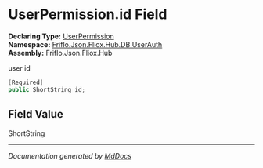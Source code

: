 ﻿<!--  
  <auto-generated>   
    The contents of this file were generated by a tool.  
    Changes to this file may be list if the file is regenerated  
  </auto-generated>   
-->

# UserPermission.id Field

**Declaring Type:** [UserPermission](../index.md)  
**Namespace:** [Friflo.Json.Fliox.Hub.DB.UserAuth](../../index.md)  
**Assembly:** Friflo.Json.Fliox.Hub

user id

```csharp
[Required]
public ShortString id;
```

## Field Value

ShortString

___

*Documentation generated by [MdDocs](https://github.com/ap0llo/mddocs)*
